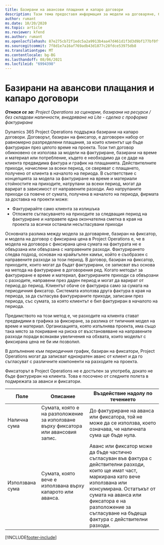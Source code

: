 ```yaml
---
title: Базирани на авансови плащания и капаро договори
description: Тази тема предоставя информация за модели на договаряне, базирани на капаро, и аванси в Project Operations.
author: rumant
ms.date: 10/20/2020
ms.topic: article
ms.reviewer: kfend
ms.author: rumant
ms.openlocfilehash: 87e275cb72f1edc5a2a9913b4aa47d461d1f3d3d9bf177bf0ffba8b463f4ce01
ms.sourcegitcommit: 7f8d1e7a16af769adb43d1877c28fdce53975db8
ms.translationtype: MT
ms.contentlocale: bg-BG
ms.lasthandoff: 08/06/2021
ms.locfileid: "6994398"
---
```

# <a name="advances-and-retainer-based-contracts"></a>Базирани на авансови плащания и капаро договори


_**Отнася се за:** Project Operations за сценарии, базирани на ресурси / без складови наличности, внедряване на Lite - сделка с проформа фактуриране_

Dynamics 365 Project Operations поддържа базирани на капаро договори. Договорът, базиран на фиксатор, е договорен набор от равномерно разпределени плащания, за които клиентът ще бъде фактуриран през цялото време на проекта. Този тип договор обикновено се използва за модели на фактуриране, базирани на време и материал или потребление, където е необходимо да се даде на клиента предвидима фактура и график на плащанията. Действителните приходи, начислени за всеки период, се сверяват с плащането, получено от клиента в началото на периода. В съответствие с концепцията за модела за фактуриране на време и материали стойностите на приходите, натрупани за всеки период, могат да варират в зависимост от направените разходи. Ако натрупаните приходи са повече от сумата, получена в началото на периода, фирмата за доставка на проекти може:

- Фактурирайте само клиента за излишъка 
- Отложете съгласуването на приходите за следващия период на фактуриране и направете една окончателна сметка в края на проекта за всички останали несъгласувани приходи

Основната разлика между модела за договаряне, базиран на фиксатор, и модела на договор с фиксирана цена в Project Operations е, че в модела на договора с фиксирана цена сумата на фактурата не е обвързана или обвързана с направените разходи. Фактурирането следва подход, основан на крайъгълен камък, който е съобразен с направените разходи за този период. В договор, базиран на фиксатор, приходите, които могат да бъдат фактурирани, се записват въз основа на метода на фактуриране в договорения ред. Когато методът за фактуриране е време и материал, фактурираните приходи са обвързани с разходите, направени през даден период и могат да варират от период до период. Клиентът обаче се фактурира само за сумата на периодичния фиксатор. Системата използва друга фактура в края на периода, за да съгласува фактурираните приходи, записани през периода, със сумата, за която клиентът е бил фактуриран в началото на периода.

Предимството на този метод е, че разходите на клиента стават предвидими в графика за фиксиране, за разлика от типичния модел на време и материал. Организацията, която изпълнява проекта, има също така място за покриване на риска от възстановяване на направените разходи поради всякакви увеличения на обхвата, които моделът с фиксирана цена не би им позволил.

В допълнение към периодичния график, базиран на фиксатори, Project Operations могат да записват еднократен аванс от клиент и да го съгласуват с различните компоненти на разходите на проекта.

Фиксаторът в Project Operations не е достъпен за употреба, докато не бъде фактуриран на клиента. Това е посочено от следните полета в подмрежата за аванси и фиксатори.

| Поле | Описание | Въздействие надолу по течението |
| --- | --- | --- |
| Налична сума | Сумата, която е на разположение за използване върху фиксатора или авансовия запис. | До фактуриране на аванса или фиксатора, той не може да се използва, което означава, че наличната сума ще бъде нула. |
| Използвана сума | Сумата, която вече е използвана върху капарото или аванса. | Аванс или фиксатор може да бъде частично съгласуван във фактура с действителни разходи, които ще имат част, маркирана като вече използвана или консумирана. Остатъкът от сумата на аванса или фиксатора е на разположение за съгласуване на бъдеща фактура с действителни разходи. |


[!INCLUDE[footer-include](../../includes/footer-banner.md)]